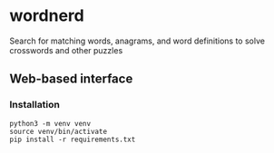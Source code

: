 # wordnerd
Search for matching words, anagrams, and word definitions to solve crosswords and other puzzles

## Web-based interface

### Installation
```
python3 -m venv venv
source venv/bin/activate
pip install -r requirements.txt
```
